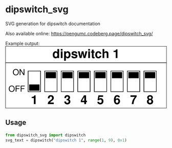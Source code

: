 # dipswitch_svg

SVG generation for dipswitch documentation

Also available online: https://pengumc.codeberg.page/dipswitch_svg/

Example output:  
![Note: image not available on pypi, see source repo](./example.svg)

## Usage

```py
from dipswitch_svg import dipswitch
svg_text = dipswitch("dipswitch 1", range(1, 9), 0x1)
```